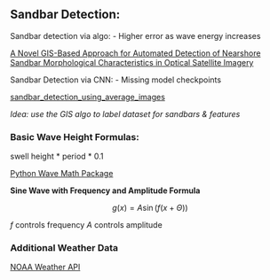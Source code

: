 ## Sandbar Detection:

Sandbar detection via algo: 
    - Higher error as wave energy increases


[A Novel GIS-Based Approach for Automated Detection of Nearshore Sandbar Morphological Characteristics in Optical Satellite Imagery](https://www.mdpi.com/2072-4292/13/11/2233#)


Sandbar Detection via CNN:
    - Missing model checkpoints

[sandbar_detection_using_average_images](https://github.com/fj23eslaonda/sandbar_detection_using_average_images?tab=readme-ov-file)


*Idea: use the GIS algo to label dataset for sandbars & features*


### Basic Wave Height Formulas:
swell height * period * 0.1

[Python Wave Math Package](https://github.com/mpiannucci/surfpy/blob/master/surfpy)

**Sine Wave with Frequency and Amplitude Formula**


$$g(x) = A \sin(f (x + \Theta))$$

$f$ controls frequency
$A$ controls amplitude


### Additional Weather Data

[NOAA Weather API](https://api.tidesandcurrents.noaa.gov/api/prod/)



